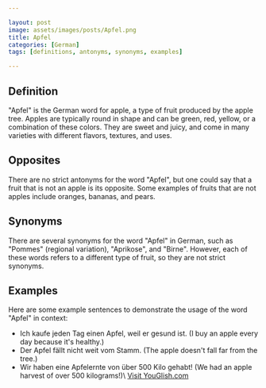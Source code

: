 ```yaml
---

layout: post
image: assets/images/posts/Apfel.png
title: Apfel
categories: [German]
tags: [definitions, antonyms, synonyms, examples]

---
```


## Definition
"Apfel" is the German word for apple, a type of fruit produced by the apple tree. Apples are typically round in shape and can be green, red, yellow, or a combination of these colors. They are sweet and juicy, and come in many varieties with different flavors, textures, and uses.

## Opposites
There are no strict antonyms for the word "Apfel", but one could say that a fruit that is not an apple is its opposite. Some examples of fruits that are not apples include oranges, bananas, and pears.

## Synonyms
There are several synonyms for the word "Apfel" in German, such as "Pommes" (regional variation), "Aprikose", and "Birne". However, each of these words refers to a different type of fruit, so they are not strict synonyms.

## Examples
Here are some example sentences to demonstrate the usage of the word "Apfel" in context:

- Ich kaufe jeden Tag einen Apfel, weil er gesund ist. (I buy an apple every day because it's healthy.)
- Der Apfel fällt nicht weit vom Stamm. (The apple doesn't fall far from the tree.)
- Wir haben eine Apfelernte von über 500 Kilo gehabt! (We had an apple harvest of over 500 kilograms!)\ <a id="yg-widget-0" class="youglish-widget" data-query="Apfel" data-lang="german" data-components="8412" data-auto-start="0" data-bkg-color="theme_light" data-title="How%20to%20pronounce%20Apfel%20in%20German"  rel="nofollow" href="https://youglish.com">Visit YouGlish.com</a><script async src="https://youglish.com/public/emb/widget.js" charset="utf-8"></script>